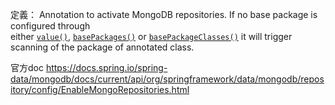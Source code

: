 定義：
Annotation to activate MongoDB repositories. If no base package is configured through either [`value()`](https://docs.spring.io/spring-data/mongodb/docs/current/api/org/springframework/data/mongodb/repository/config/EnableMongoRepositories.html#value()), [`basePackages()`](https://docs.spring.io/spring-data/mongodb/docs/current/api/org/springframework/data/mongodb/repository/config/EnableMongoRepositories.html#basePackages()) or [`basePackageClasses()`](https://docs.spring.io/spring-data/mongodb/docs/current/api/org/springframework/data/mongodb/repository/config/EnableMongoRepositories.html#basePackageClasses()) it will trigger scanning of the package of annotated class.

官方doc
https://docs.spring.io/spring-data/mongodb/docs/current/api/org/springframework/data/mongodb/repository/config/EnableMongoRepositories.html

